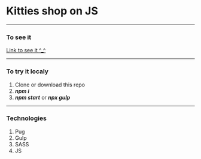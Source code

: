 # Kitties shop on JS 

---

### To see it

[Link to see it ^_^](https://stan0men.github.io/cryptoKitties/)

---

### To try it localy 
1. Clone or download this repo
2. ***npm i***
2. ***npm start***  or ***npx gulp***


---


### Technologies 
1. Pug
2. Gulp
3. SASS
4. JS
